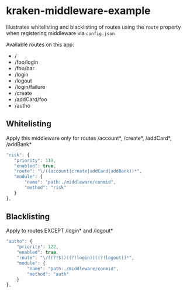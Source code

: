# kraken-middleware-example

Illustrates whitelisting and blacklisting of routes using the `route` property when registering 
middleware via `config.json`

Available routes on this app:

* /
* /foo/login
* /foo/bar
* /login
* /logout
* /login/failure
* /create
* /addCard/foo
* /autho

## Whitelisting

Apply this middleware only for routes /account*, /create*, /addCard*, /addBank*

```javascript
"risk": {
   "priority": 119,
   "enabled": true,
   "route": "\/((account|create|addCard|addBank))*",
   "module": {
       "name": "path:./middleware/conmid",
       "method": "risk"
   }
},
```

## Blacklisting

Apply to routes EXCEPT /login* and /logout*
```javascript
"autho": {
    "priority": 122,
    "enabled": true,
    "route": "\/((?!$))((?!login))((?!logout))*",
    "module": {
        "name": "path:./middleware/conmid",
        "method": "auth"
    }
},
```
